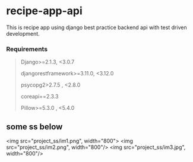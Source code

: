 # recipe-app-api
This is recipe app using django best practice backend api with test driven development.



### Requirements

>Django>=2.1.3, <3.0.7
>
>djangorestframework>=3.11.0, <3.12.0
>
>psycopg2>2.7.5 , <2.8.0
>
>coreapi==2.3.3
>
>Pillow>=5.3.0 , <5.4.0


## some ss below

<img src="project_ss/im1.png", width="800">
<img src="project_ss/im2.png", width="800"/>
<img src="project_ss/im3.jpg", width="800"/>